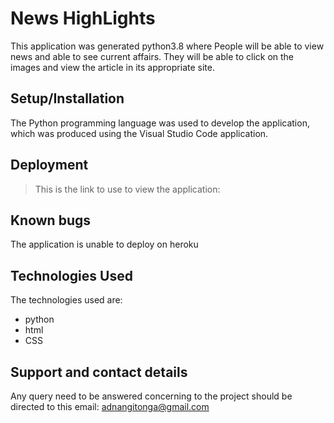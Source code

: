 # News HighLights
This application was generated python3.8 where People will be able to view news and able to see current affairs. They will be able to click on the images and view the article in its appropriate site.

## Setup/Installation
The Python programming language was used to develop the application, which was produced using the Visual Studio Code application. 

## Deployment
> This is the link to use to view the application: 

## Known bugs
The application is unable to deploy on heroku

## Technologies Used
The technologies used are:
* python
* html
* CSS

## Support and contact details
Any query need to be answered concerning to the project should be directed to this email: adnangitonga@gmail.com